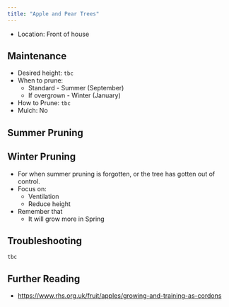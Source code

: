 ```yaml
---
title: "Apple and Pear Trees"
---
```


- Location: Front of house

## Maintenance

- Desired height: `tbc`
- When to prune:
  - Standard - Summer (September)
  - If overgrown - Winter (January)
- How to Prune: `tbc`
- Mulch: No

## Summer Pruning

## Winter Pruning

- For when summer pruning is forgotten, or the tree has gotten out of control.
- Focus on:
  - Ventilation
  - Reduce height
- Remember that
  - It will grow more in Spring

## Troubleshooting

`tbc`

## Further Reading

- https://www.rhs.org.uk/fruit/apples/growing-and-training-as-cordons
